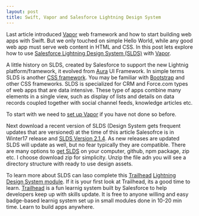 ```yaml
---
layout: post
title: Swift, Vapor and Salesforce Lightning Design System
---
```


Last article introduced [Vapor](https://vapor.codes/) web framework and how to start building web apps with Swift. But we only touched on simple Hello World, while any good web app must serve web content in HTML and CSS. In this post lets explore how to use [Salesforce Lightning Design System (SLDS)](https://www.lightningdesignsystem.com/) with [Vapor](https://vapor.codes/).

A little history on SLDS, created by Salesforce to support the new Lightnig platform/framework, it evolved from [Aura](https://github.com/forcedotcom/aura) UI Framework. In simple terms SLDS is another [CSS framework](https://en.wikipedia.org/wiki/CSS_framework). You may be familiar with [Bootstrap](http://getbootstrap.com/css/) and other CSS frameworks. SLDS is specialized for CRM and Force.com types of web apps that are data intensive. These type of apps combine many elements in a single view, such as display of lists and details on data records coupled together with social channel feeds, knowledge articles etc.

To start with we need to [set up Vapor]((https://vapor.github.io/documentation/getting-started/install-swift-3-macos.html)) if you have not done so before.

Next download a recent version of SLDS (Design System gets frequent updates that are versioned) at the time of this article Salesofrce is in Winter17 release and [SLDS Version 2.1.4](https://archive-2_1_4.lightningdesignsystem.com/). As new releases are updated SLDS will update as well, but no fear typically they are compatible. There are many options to [get SLDS](https://archive-2_1_4.lightningdesignsystem.com/downloads) on your computer, github, npm package, zip etc. I choose download zip for simplicity. Unzip the file adn you will see a directory structure with ready to use design assets.


To learn more about SLDS can laso complete this [Trailhead](https://trailhead.salesforce.com/en) [Lightning Design System module](https://trailhead.salesforce.com/modules/lightning_design_system). If it is your first look at Trailhead, its a good time to learn. [Trailhead](https://trailhead.salesforce.com/en)  is a fun learnig system built by Salesforce to help developers keep up with skills update. It is free to anyone willing and easy badge-based learnig system set up in small modules done in 10-20 min time. Learn to build apps anywhere.